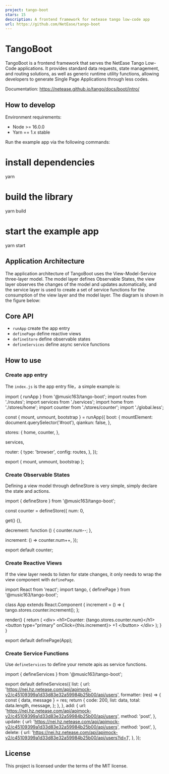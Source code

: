 ```yaml
---
project: tango-boot
stars: 15
description: A frontend framework for netease tango low-code app
url: https://github.com/NetEase/tango-boot
---
```


TangoBoot
=========

TangoBoot is a frontend framework that serves the NetEase Tango Low-Code applications. It provides standard data requests, state management, and routing solutions, as well as generic runtime utility functions, allowing developers to generate Single Page Applications through less codes.

Documentation: https://netease.github.io/tango/docs/boot/intro/

How to develop
--------------

Environment requirements:

-   Node >= 16.0.0
-   Yarn == 1.x stable

Run the example app via the following commands:

# install dependencies
yarn

# build the library
yarn build

# start the example app
yarn start

Application Architecture
------------------------

The application architecture of TangoBoot uses the View-Model-Service three-layer model. The model layer defines Observable States, the view layer observes the changes of the model and updates automatically, and the service layer is used to create a set of service functions for the consumption of the view layer and the model layer. The diagram is shown in the figure below:

Core API
--------

-   `runApp` create the app entry
-   `definePage` define reactive views
-   `defineStore` define observable states
-   `defineServices` define async service functions

How to use
----------

### Create app entry

The `index.js` is the app entry file，a simple example is:

import { runApp } from '@music163/tango-boot';
import routes from './routes';
import services from './services';
import home from './stores/home';
import counter from './stores/counter';
import './global.less';

const { mount, unmount, bootstrap } \= runApp({
  boot: {
    mountElement: document.querySelector('#root'),
    qiankun: false,
  },

  stores: {
    home,
    counter,
  },

  services,

  router: {
    type: 'browser',
    config: routes,
  },
});

export { mount, unmount, bootstrap };

### Create Observable States

Defining a view model through defineStore is very simple, simply declare the state and actions.

import { defineStore } from '@music163/tango-boot';

const counter \= defineStore({
  num: 0,

  get() {},

  decrement: function () {
    counter.num\--;
  },

  increment: () \=> counter.num++,
});

export default counter;

### Create Reactive Views

If the view layer needs to listen for state changes, it only needs to wrap the view component with `definePage`.

import React from 'react';
import tango, { definePage } from '@music163/tango-boot';

class App extends React.Component {
  increment \= () \=> {
    tango.stores.counter.increment();
  };

  render() {
    return (
      <div\>
        <h1\>Counter: {tango.stores.counter.num}</h1\>
        <button type\="primary" onClick\={this.increment}\>
          +1
        </button\>
      </div\>
    );
  }
}

export default definePage(App);

### Create Service Functions

Use `defineServices` to define your remote apis as service functions.

import { defineServices } from '@music163/tango-boot';

export default defineServices({
  list: {
    url: 'https://nei.hz.netease.com/api/apimock-v2/c45109399a1d33d83e32a59984b25b00/api/users',
    formatter: (res) \=> {
      const { data, message } \= res;
      return {
        code: 200,
        list: data,
        total: data.length,
        message,
      };
    },
  },
  add: {
    url: 'https://nei.hz.netease.com/api/apimock-v2/c45109399a1d33d83e32a59984b25b00/api/users',
    method: 'post',
  },
  update: {
    url: 'https://nei.hz.netease.com/api/apimock-v2/c45109399a1d33d83e32a59984b25b00/api/users',
    method: 'post',
  },
  delete: {
    url: 'https://nei.hz.netease.com/api/apimock-v2/c45109399a1d33d83e32a59984b25b00/api/users?id=1',
  },
});

License
-------

This project is licensed under the terms of the MIT license.
